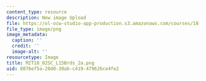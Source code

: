 ```yaml
---
content_type: resource
description: New image Upload
file: https://ol-ocw-studio-app-production.s3.amazonaws.com/courses/18-02sc-multivariable-calculus-fall-2010/8076ef5a28d030abc419479626ce4fe2_MIT18_02SC_L15Brds_2a.png
file_type: image/png
image_metadata:
  caption: ''
  credit: ''
  image-alt: ''
resourcetype: Image
title: MIT18_02SC_L15Brds_2a.png
uid: 8076ef5a-28d0-30ab-c419-479626ce4fe2
---
```

